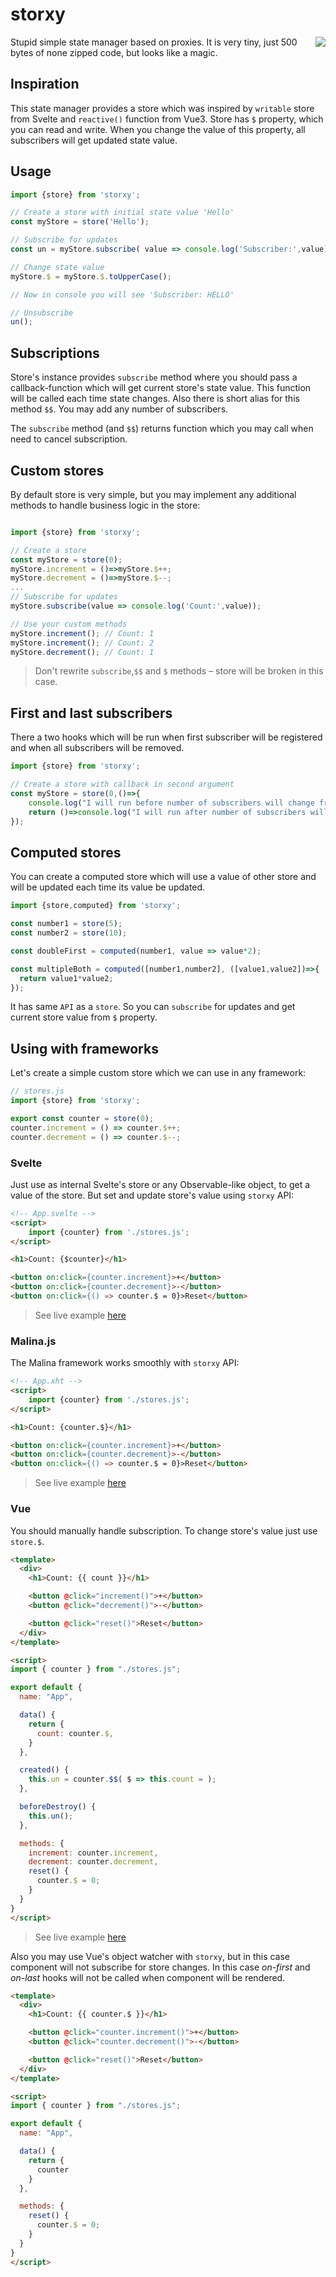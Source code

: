 # storxy


  <img align="right" src="https://raw.githubusercontent.com/AlexxNB/storxy/master/branding/storxy_logo.svg"/>



Stupid simple state manager based on proxies. It is very tiny, just 500 bytes of none zipped code, but looks like a magic.

## Inspiration

This state manager provides a store which was inspired by `writable` store from Svelte and `reactive()` function from Vue3. Store has `$` property, which you can read and write. When you change the value of this property, all subscribers will get updated state value.

## Usage

```js
import {store} from 'storxy';

// Create a store with initial state value 'Hello'
const myStore = store('Hello');

// Subscribe for updates
const un = myStore.subscribe( value => console.log('Subscriber:',value));

// Change state value
myStore.$ = myStore.$.toUpperCase();

// Now in console you will see 'Subscriber: HELLO'

// Unsubscribe
un();

```
## Subscriptions

Store's instance provides `subscribe` method where you should pass a callback-function which will get current store's state value. This function will be called each time state changes. Also there is short alias for this method `$$`. You may add any number of subscribers.

The `subscribe` method (and `$$`) returns function which you may call when need to cancel subscription.


## Custom stores

By default store is very simple, but you may implement any additional methods to handle business logic in the store:

```js

import {store} from 'storxy';

// Create a store
const myStore = store(0);
myStore.increment = ()=>myStore.$++;
myStore.decrement = ()=>myStore.$--;
...
// Subscribe for updates
myStore.subscribe(value => console.log('Count:',value));

// Use your custom methods
myStore.increment(); // Count: 1
myStore.increment(); // Count: 2
myStore.decrement(); // Count: 1

```
> Don't rewrite `subscribe`,`$$` and `$` methods – store will be broken in this case.


## First and last subscribers

There a two hooks which will be run when first subscriber will be registered and when all subscribers will be removed.

```js
import {store} from 'storxy';

// Create a store with callback in second argument
const myStore = store(0,()=>{
    console.log("I will run before number of subscribers will change from 0 to 1");
    return ()=>console.log("I will run after number of subscribers will change from 1 to 0");
});
```

## Computed stores

You can create a computed store which will use a value of other store and will be updated each time its value be updated.

```js
import {store,computed} from 'storxy';

const number1 = store(5);
const number2 = store(10);

const doubleFirst = computed(number1, value => value*2);

const multipleBoth = computed([number1,number2], ([value1,value2])=>{
  return value1*value2;
});
```

It has same `API` as a `store`. So you can `subscribe` for updates and get current store value from `$` property.

## Using with frameworks

Let's create a simple custom store which we can use in any framework:

```js
// stores.js
import {store} from 'storxy';

export const counter = store(0);
counter.increment = () => counter.$++;
counter.decrement = () => counter.$--;
```

### Svelte

Just use as internal Svelte's store or any Observable-like object, to get a value of the store. But set and update store's value using `storxy` API:

```html
<!-- App.svelte -->
<script>
    import {counter} from './stores.js';
</script>

<h1>Count: {$counter}</h1>

<button on:click={counter.increment}>+</button>
<button on:click={counter.decrement}>-</button>
<button on:click={() => counter.$ = 0}>Reset</button>
```
> See live example [here](https://svelte.dev/repl/81ebb80c70f346fdb348be6472280e60)

### Malina.js

The Malina framework works smoothly with `storxy` API:

```html
<!-- App.xht -->
<script>
    import {counter} from './stores.js';
</script>

<h1>Count: {counter.$}</h1>

<button on:click={counter.increment}>+</button>
<button on:click={counter.decrement}>-</button>
<button on:click={() => counter.$ = 0}>Reset</button>
```
> See live example [here](https://malinajs.github.io/repl/#/share/60ab502ca59a5a00156e4e06)

### Vue

You should manually handle subscription. To change store's value just use `store.$`.

```html
<template>
  <div>
    <h1>Count: {{ count }}</h1>

    <button @click="increment()">+</button>
    <button @click="decrement()">-</button>

    <button @click="reset()">Reset</button>
  </div>
</template>

<script>
import { counter } from "./stores.js";

export default {
  name: "App",

  data() {
    return {
      count: counter.$,
    }
  },

  created() {
    this.un = counter.$$( $ => this.count = );
  },

  beforeDestroy() {
    this.un();
  },

  methods: {
    increment: counter.increment,
    decrement: counter.decrement,
    reset() {
      counter.$ = 0;
    }
  }
}
</script>
```
> See live example [here](https://codesandbox.io/s/storxy-example-hyubg)

Also you may use Vue's object watcher with `storxy`, but in this case component will not subscribe for store changes. In this case _on-first_ and _on-last_ hooks will not be called when component will be rendered. 

```html
<template>
  <div>
    <h1>Count: {{ counter.$ }}</h1>

    <button @click="counter.increment()">+</button>
    <button @click="counter.decrement()">-</button>

    <button @click="reset()">Reset</button>
  </div>
</template>

<script>
import { counter } from "./stores.js";

export default {
  name: "App",

  data() {
    return {
      counter
    }
  },

  methods: {
    reset() {
      counter.$ = 0;
    }
  }
}
</script>
```
